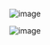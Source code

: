 ![image](https://user-images.githubusercontent.com/57533729/150890740-a1318138-4b72-45ca-9ba6-d55a99e30e1a.png)


![image](https://user-images.githubusercontent.com/57533729/150891066-c9603a74-86ff-4748-b187-e3904f70f6af.png)
